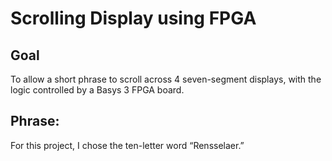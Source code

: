 # Scrolling Display using FPGA

## Goal
To allow a short phrase to scroll across 4 seven-segment displays, with the logic controlled by a Basys 3 FPGA board.

## Phrase: 
For this project, I chose the ten-letter word “Rensselaer.” 
 
